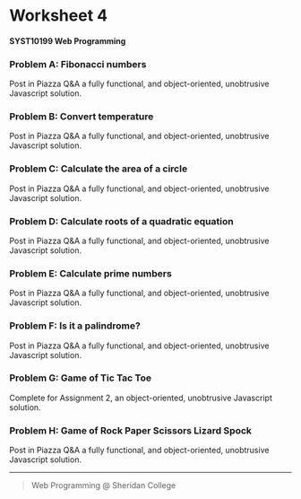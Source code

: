 # Worksheet 4

#### SYST10199 Web Programming

### Problem A: Fibonacci numbers
Post in Piazza Q&A a fully functional, and object-oriented, unobtrusive Javascript solution.

### Problem B: Convert temperature
Post in Piazza Q&A a fully functional, and object-oriented, unobtrusive Javascript solution.

### Problem C: Calculate the area of a circle
Post in Piazza Q&A a fully functional, and object-oriented, unobtrusive Javascript solution.

### Problem D: Calculate roots of a quadratic equation
Post in Piazza Q&A a fully functional, and object-oriented, unobtrusive Javascript solution.

### Problem E: Calculate prime numbers
Post in Piazza Q&A a fully functional, and object-oriented, unobtrusive Javascript solution.

### Problem F: Is it a palindrome?
Post in Piazza Q&A a fully functional, and object-oriented, unobtrusive Javascript solution.

### Problem G: Game of Tic Tac Toe
Complete for Assignment 2, an object-oriented, unobtrusive Javascript solution.

### Problem H: Game of Rock Paper Scissors Lizard Spock
Post in Piazza Q&A a fully functional, and object-oriented, unobtrusive Javascript solution.



---

> Web Programming @ Sheridan College
